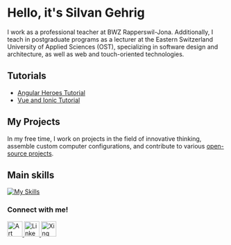 # Hello, it's Silvan Gehrig
I work as a professional teacher at BWZ Rapperswil-Jona. Additionally, I teach in postgraduate programs as a lecturer at the Eastern Switzerland University of Applied Sciences (OST), specializing in software design and architecture, as well as web and touch-oriented technologies.

## Tutorials
- [Angular Heroes Tutorial](https://bwz-rappi-m323.azurewebsites.net/)
- [Vue and Ionic Tutorial](https://bwz-rappi-m335.azurewebsites.net/)

## My Projects
In my free time, I work on projects in the field of innovative thinking, assemble custom computer configurations, and contribute to various [open-source projects](https://www.silvanonline.ch/projects).

## Main skills
[![My Skills](https://skillicons.dev/icons?i=angular,react,vue,dotnet,js,ts,nodejs,express,regex,github,git,cs,dotnet,html,css)](https://skillicons.dev)

### Connect with me!
<div>
    <a href="https://www.bwz-rappi.ch/team">
        <img src="https://www.bwz-rappi.ch/themes/custom/bwz_rappi/assets/img/favicon.png" alt="Art Station" width="35" height="35"/>
    </a>
    <a href="https://www.linkedin.com/in/silvanonline/">
        <img src="https://upload.wikimedia.org/wikipedia/commons/c/ca/LinkedIn_logo_initials.png" alt="LinkedIn" width="35" height="35"/>
    </a>
    <a href="https://www.xing.com/profile/Silvan_Gehrig/">
        <img src="https://upload.wikimedia.org/wikipedia/commons/b/bc/Xing-icon.png" alt="Xing" width="35" height="35"/>
    </a>
</div>
